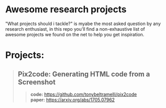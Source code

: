 # Awesome research projects
"What projects should i tackle?" is myabe the most asked question by any research enthusiast, in this repo you'll find a non-exhaustive list of awesome projects we found on the net to help you get inspiration.

# Projects:
>## Pix2code: Generating HTML code from a Screenshot
>> **code:** https://github.com/tonybeltramelli/pix2code  
>> **paper:** https://arxiv.org/abs/1705.07962
